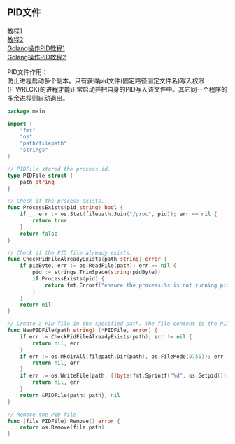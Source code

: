 ## PID文件

[教程1](https://wenku.baidu.com/view/5c9c8415598102d276a20029bd64783e08127d71.html?_wkts_=1668247217881&bdQuery=pid%E6%96%87%E4%BB%B6)  
[教程2](https://segmentfault.com/a/1190000019036070)  
[Golang操作PID教程1](https://blog.csdn.net/villare/article/details/85453489)  
[Golang操作PID教程2](https://www.bbsmax.com/A/E35pRKYgzv/)

PID文件作用：  
防止进程启动多个副本。只有获得pid文件(固定路径固定文件名)写入权限(F_WRLCK)的进程才能正常启动并把自身的PID写入该文件中。其它同一个程序的多余进程则自动退出。

```go
package main

import (
	"fmt"
	"os"
	"path/filepath"
	"strings"
)

// PIDFile stored the process id.
type PIDFile struct {
	path string
}

// Check if the process exists.
func ProcessExists(pid string) bool {
	if _, err := os.Stat(filepath.Join("/proc", pid)); err == nil {
		return true
	}
	return false
}

// Check if the PID file already exists.
func CheckPidFileAlreadyExists(path string) error {
	if pidByte, err := os.ReadFile(path); err == nil {
		pid := strings.TrimSpace(string(pidByte))
		if ProcessExists(pid) {
			return fmt.Errorf("ensure the process:%s is not running pid file:%s", pid, path)
		}
	}
	return nil
}

// Create a PID file in the specified path. The file content is the PID of this program.
func NewPIDFile(path string) (*PIDFile, error) {
	if err := CheckPidFileAlreadyExists(path); err != nil {
		return nil, err
	}
	if err := os.MkdirAll(filepath.Dir(path), os.FileMode(0755)); err != nil {
		return nil, err
	}
	if err := os.WriteFile(path, []byte(fmt.Sprintf("%d", os.Getpid())), 0644); err != nil {
		return nil, err
	}
	return &PIDFile{path: path}, nil
}

// Remove the PID file
func (file PIDFile) Remove() error {
	return os.Remove(file.path)
}

```

